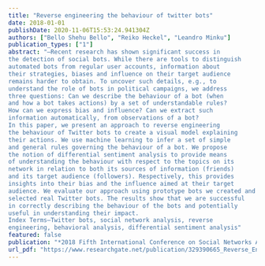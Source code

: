 ```yaml
---
title: "Reverse engineering the behaviour of twitter bots"
date: 2018-01-01
publishDate: 2020-11-06T15:53:24.941304Z
authors: ["Bello Shehu Bello", "Reiko Heckel", "Leandro Minku"]
publication_types: ["1"]
abstract: "—Recent research has shown significant success in
the detection of social bots. While there are tools to distinguish
automated bots from regular user accounts, information about
their strategies, biases and influence on their target audience
remains harder to obtain. To uncover such details, e.g., to
understand the role of bots in political campaigns, we address
three questions: Can we describe the behaviour of a bot (when
and how a bot takes actions) by a set of understandable rules?
How can we express bias and influence? Can we extract such
information automatically, from observations of a bot?
In this paper, we present an approach to reverse engineering
the behaviour of Twitter bots to create a visual model explaining
their actions. We use machine learning to infer a set of simple
and general rules governing the behaviour of a bot. We propose
the notion of differential sentiment analysis to provide means
of understanding the behaviour with respect to the topics on its
network in relation to both its sources of information (friends)
and its target audience (followers). Respectively, this provides
insights into their bias and the influence aimed at their target
audience. We evaluate our approach using prototype bots we created and
selected real Twitter bots. The results show that we are successful
in correctly describing the behaviour of the bots and potentially
useful in understanding their impact.
Index Terms—Twitter bots, social network analysis, reverse
engineering, behavioral analysis, differential sentiment analysis"
featured: false
publication: "*2018 Fifth International Conference on Social Networks Analysis, Management and Security (SNAMS)*"
url_pdf: "https://www.researchgate.net/publication/329390665_Reverse_Engineering_the_Behaviour_of_Twitter_Bots"
---
```


